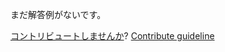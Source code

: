 
まだ解答例がないです。

[コントリビュートしませんか](https://github.com/BFEdev/BFE.dev-solutions/blob/main/question/explain-async-and-await_ja.md)?  [Contribute guideline](https://github.com/BFEdev/BFE.dev-solutions#how-to-contribute)
